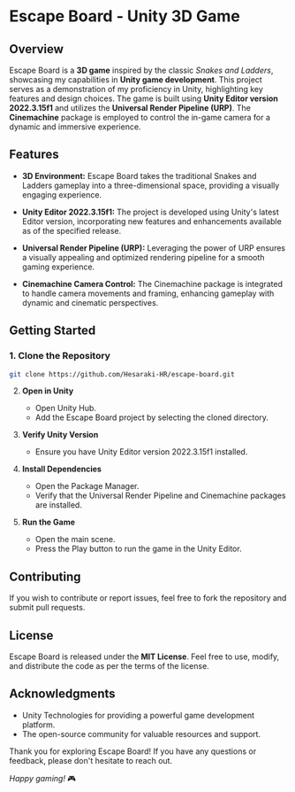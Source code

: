 # Escape Board - Unity 3D Game

## Overview

Escape Board is a **3D game** inspired by the classic *Snakes and Ladders*, showcasing my capabilities in **Unity game development**. This project serves as a demonstration of my proficiency in Unity, highlighting key features and design choices. The game is built using **Unity Editor version 2022.3.15f1** and utilizes the **Universal Render Pipeline (URP)**. The **Cinemachine** package is employed to control the in-game camera for a dynamic and immersive experience.

## Features

- **3D Environment:** Escape Board takes the traditional Snakes and Ladders gameplay into a three-dimensional space, providing a visually engaging experience.

- **Unity Editor 2022.3.15f1:** The project is developed using Unity's latest Editor version, incorporating new features and enhancements available as of the specified release.

- **Universal Render Pipeline (URP):** Leveraging the power of URP ensures a visually appealing and optimized rendering pipeline for a smooth gaming experience.

- **Cinemachine Camera Control:** The Cinemachine package is integrated to handle camera movements and framing, enhancing gameplay with dynamic and cinematic perspectives.

## Getting Started

### 1. Clone the Repository
```bash
git clone https://github.com/Hesaraki-HR/escape-board.git

```

2. **Open in Unity**
   - Open Unity Hub.
   - Add the Escape Board project by selecting the cloned directory.

3. **Verify Unity Version**
   - Ensure you have Unity Editor version 2022.3.15f1 installed.

4. **Install Dependencies**
   - Open the Package Manager.
   - Verify that the Universal Render Pipeline and Cinemachine packages are installed.

5. **Run the Game**
   - Open the main scene.
   - Press the Play button to run the game in the Unity Editor.

## Contributing

If you wish to contribute or report issues, feel free to fork the repository and submit pull requests.

## License

Escape Board is released under the **MIT License**. Feel free to use, modify, and distribute the code as per the terms of the license.

## Acknowledgments

- Unity Technologies for providing a powerful game development platform.
- The open-source community for valuable resources and support.

Thank you for exploring Escape Board! If you have any questions or feedback, please don't hesitate to reach out.

*Happy gaming!* 🎮
